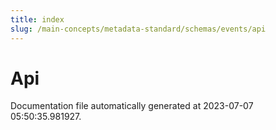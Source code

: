 ```yaml
---
title: index
slug: /main-concepts/metadata-standard/schemas/events/api
---
```


# Api

Documentation file automatically generated at 2023-07-07 05:50:35.981927.
